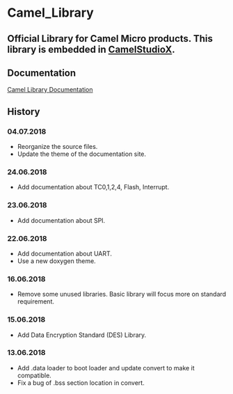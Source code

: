 # Camel_Library
Official Library for Camel Micro products. This library is embedded in [CamelStudioX](https://github.com/daizhirui/CamelStudioX_Mac/releases/latest).
----

## Documentation

[Camel Library Documentation](https://daizhirui.github.io/CamelStudio_Library/)

## History

### 04.07.2018

- Reorganize the source files.
- Update the theme of the documentation site.

### 24.06.2018

- Add documentation about TC0,1,2,4, Flash, Interrupt.

### 23.06.2018

- Add documentation about SPI.

### 22.06.2018

- Add documentation about UART.
- Use a new doxygen theme.

### 16.06.2018

- Remove some unused libraries. Basic library will focus more on standard requirement.

### 15.06.2018

- Add Data Encryption Standard (DES) Library.

### 13.06.2018

- Add .data loader to boot loader and update convert to make it compatible.
- Fix a bug of .bss section location in convert.
